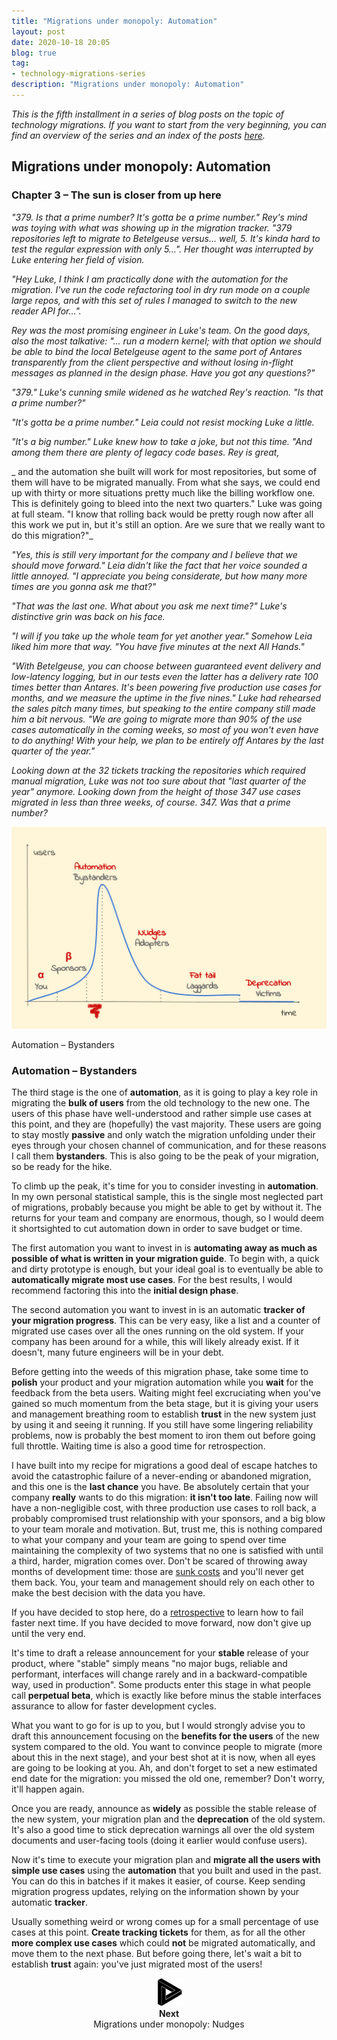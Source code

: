 ```yaml
---
title: "Migrations under monopoly: Automation"
layout: post
date: 2020-10-18 20:05
blog: true
tag:
- technology-migrations-series
description: "Migrations under monopoly: Automation"
---
```


_This is the fifth installment in a series of blog posts on the topic of technology migrations. If you want to start from the very beginning, you can find an overview of the series and an index of the posts [here](http://poros.github.io/technology-migrations-series/)._

## Migrations under monopoly: Automation

### Chapter 3 – The sun is closer from up here

_"379. Is that a prime number? It's gotta be a prime number." Rey's mind was toying with what was showing up in the migration tracker. "379 repositories left to migrate to Betelgeuse versus… well, 5. It's kinda hard to test the regular expression with only 5…". Her thought was interrupted by Luke entering her field of vision._

_"Hey Luke, I think I am practically done with the automation for the migration. I've run the code refactoring tool in dry run mode on a couple large repos, and with this set of rules I managed to switch to the new reader API for…"._

_Rey was the most promising engineer in Luke's team. On the good days, also the most talkative: "… run a modern kernel; with that option we should be able to bind the local Betelgeuse agent to the same port of Antares transparently from the client perspective and without losing in-flight messages as planned in the design phase. Have you got any questions?"_

_"379." Luke's cunning smile widened as he watched Rey's reaction. "Is that a prime number?"_

_"It's gotta be a prime number." Leia could not resist mocking Luke a little._

_"It's a big number." Luke knew how to take a joke, but not this time. "And among them there are plenty of legacy code bases. Rey is great,_

_ and the automation she built will work for most repositories, but some of them will have to be migrated manually. From what she says, we could end up with thirty or more situations pretty much like the billing workflow one. This is definitely going to bleed into the next two quarters." Luke was going at full steam. "I know that rolling back would be pretty rough now after all this work we put in, but it's still an option. Are we sure that we really want to do this migration?"_

_"Yes, this is still very important for the company and I believe that we should move forward." Leia didn't like the fact that her voice sounded a little annoyed. "I appreciate you being considerate, but how many more times are you gonna ask me that?"_

_"That was the last one. What about you ask me next time?" Luke's distinctive grin was back on his face._

_"I will if you take up the whole team for yet another year." Somehow Leia liked him more that way. "You have five minutes at the next All Hands."_

_"With Betelgeuse, you can choose between guaranteed event delivery and low-latency logging, but in our tests even the latter has a delivery rate 100 times better than Antares. It's been powering five production use cases for months, and we measure the uptime in the five nines." Luke had rehearsed the sales pitch many times, but speaking to the entire company still made him a bit nervous. "We are going to migrate more than 90% of the use cases automatically in the coming weeks, so most of you won't even have to do anything! With your help, we plan to be entirely off Antares by the last quarter of the year."_

_Looking down at the 32 tickets tracking the repositories which required manual migration, Luke was not too sure about that "last quarter of the year" anymore. Looking down from the height of those 347 use cases migrated in less than three weeks, of course. 347. Was that a prime number?_

![Automation](/assets/images/migrations_under_monopoly_3.png)
<figcaption class="caption">Automation – Bystanders</figcaption>

### Automation – Bystanders

The third stage is the one of **automation**, as it is going to play a key role in migrating the **bulk of users** from the old technology to the new one. The users of this phase have well-understood and rather simple use cases at this point, and they are (hopefully) the vast majority. These users are going to stay mostly **passive** and only watch the migration unfolding under their eyes through your chosen channel of communication, and for these reasons I call them **bystanders**. This is also going to be the peak of your migration, so be ready for the hike.

To climb up the peak, it's time for you to consider investing in **automation**. In my own personal statistical sample, this is the single most neglected part of migrations, probably because you might be able to get by without it. The returns for your team and company are enormous, though, so I would deem it shortsighted to cut automation down in order to save budget or time.

The first automation you want to invest in is **automating away as much as possible of what is written in your migration guide**. To begin with, a quick and dirty prototype is enough, but your ideal goal is to eventually be able to **automatically migrate most use cases**. For the best results, I would recommend factoring this into the **initial design phase**.

The second automation you want to invest in is an automatic **tracker of your migration progress**. This can be very easy, like a list and a counter of migrated use cases over all the ones running on the old system. If your company has been around for a while, this will likely already exist. If it doesn't, many future engineers will be in your debt.

Before getting into the weeds of this migration phase, take some time to **polish** your product and your migration automation while you **wait** for the feedback from the beta users. Waiting might feel excruciating when you've gained so much momentum from the beta stage, but it is giving your users and management breathing room to establish **trust** in the new system just by using it and seeing it running. If you still have some lingering reliability problems, now is probably the best moment to iron them out before going full throttle. Waiting time is also a good time for retrospection.

I have built into my recipe for migrations a good deal of escape hatches to avoid the catastrophic failure of a never-ending or abandoned migration, and this one is the **last chance** you have. Be absolutely certain that your company **really** wants to do this migration: **it isn't too late**. Failing now will have a non-negligible cost, with three production use cases to roll back, a probably compromised trust relationship with your sponsors, and a big blow to your team morale and motivation. But, trust me, this is nothing compared to what your company and your team are going to spend over time maintaining the complexity of two systems that no one is satisfied with until a third, harder, migration comes over. Don't be scared of throwing away months of development time: those are [sunk costs](https://en.wikipedia.org/wiki/Sunk_cost) and you'll never get them back. You, your team and management should rely on each other to make the best decision with the data you have.

If you have decided to stop here, do a [retrospective](https://en.wikipedia.org/wiki/Retrospective) to learn how to fail faster next time. If you have decided to move forward, now don't give up until the very end.

It's time to draft a release announcement for your **stable** release of your product, where "stable" simply means "no major bugs, reliable and performant, interfaces will change rarely and in a backward-compatible way, used in production". Some products enter this stage in what people call **perpetual beta**, which is exactly like before minus the stable interfaces assurance to allow for faster development cycles.

What you want to go for is up to you, but I would strongly advise you to draft this announcement focusing on the **benefits for the users** of the new system compared to the old. You want to convince people to migrate (more about this in the next stage), and your best shot at it is now, when all eyes are going to be looking at you. Ah, and don't forget to set a new estimated end date for the migration: you missed the old one, remember? Don't worry, it'll happen again.

Once you are ready, announce as **widely** as possible the stable release of the new system, your migration plan and the **deprecation** of the old system. It's also a good time to stick deprecation warnings all over the old system documents and user-facing tools (doing it earlier would confuse users).

Now it's time to execute your migration plan and **migrate all the users with simple use cases** using the **automation** that you built and used in the past. You can do this in batches if it makes it easier, of course. Keep sending migration progress updates, relying on the information shown by your automatic **tracker**.

Usually something weird or wrong comes up for a small percentage of use cases at this point. **Create tracking tickets** for them, as for all the other **more complex use cases** which could **not** be migrated automatically, and move them to the next phase. But before going there, let's wait a bit to establish **trust** again: you've just migrated most of the users!

<div align="center">
<a href="http://poros.github.io/mum-nudges/">
<img src="/assets/images/next.png" alt="Next">
</a>
<b><figcaption class="caption">Next</figcaption></b>
<figcaption class="caption">Migrations under monopoly: Nudges</figcaption>
</div>
